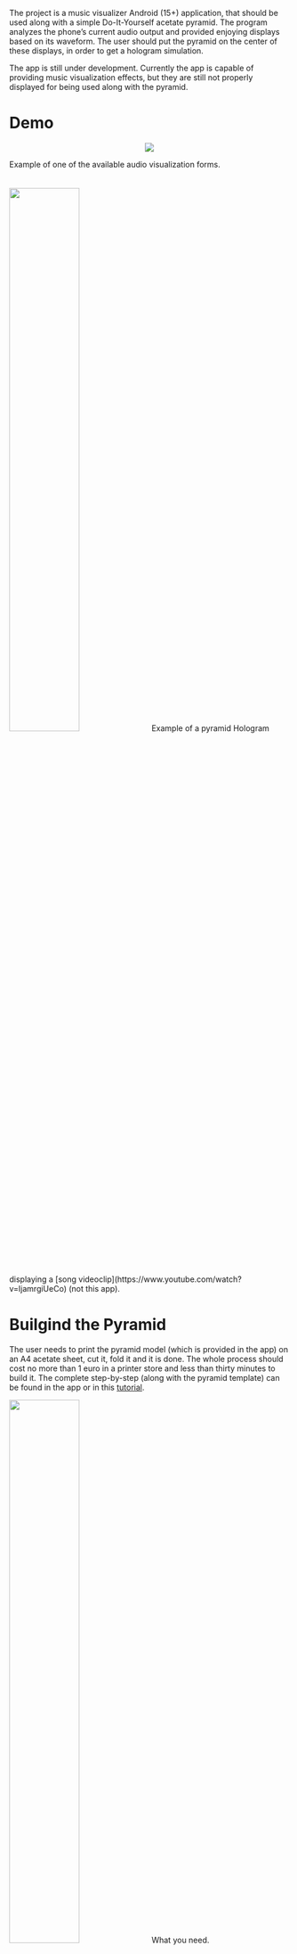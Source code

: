 The project is a music visualizer Android (15+) application, that should be used
along with a simple Do-It-Yourself acetate pyramid. The program analyzes
the phone’s current audio output and provided enjoying displays based on its waveform.
The user should put the pyramid on the center of these displays, in order to get a
hologram simulation.

The app is still under development. Currently the app is capable of providing music visualization effects, but they are still not properly displayed for being used along with the pyramid. 

# Demo

<p align="center"> 
  <img src="http://res.cloudinary.com/dvkxfgprc/image/upload/c_scale,w_440/v1511430406/giphy_8_ww3jdz.gif">
</p>
Example of one of the available audio visualization forms.<br/>
<br/>
<br/>
  
    
    
<img src="https://www.instructables.com/files/deriv/FCA/4OIV/IFMRLF26/FCA4OIVIFMRLF26.ANIMATED.LARGE.gif" width="50%" height="50%">
Example of a pyramid Hologram displaying a [song videoclip](https://www.youtube.com/watch?v=IjamrgiUeCo) (not this app).

# Builgind the Pyramid
The user needs to print the pyramid model (which is provided in the app) on an A4
acetate sheet, cut it, fold it and it is done. The whole process should cost no more than 1
euro in a printer store and less than thirty minutes to build it.
The complete step-by-step (along with the pyramid template) can be found in the app or in this [tutorial](http://www.instructables.com/id/No-CD-case-no-tape-3D-hologram-pyramid-the-quickes/).

<img src="https://cdn.instructables.com/FLA/PI8H/IFSHAZ74/FLAPI8HIFSHAZ74.LARGE.jpg" width="50%" height="50%">
What you need.

License
=======
Copyright 2018 Pedro Barcha

This program is a variaton of Gautam Chibde's Android Audio Visualizer, available at:
https://github.com/GautamChibde/android-audio-visualizer

Licensed under the Apache License, Version 2.0 (the "License");
you may not use this file except in compliance with the License.
You may obtain a copy of the License at

    http://www.apache.org/licenses/LICENSE-2.0

Unless required by applicable law or agreed to in writing, software
distributed under the License is distributed on an "AS IS" BASIS,
WITHOUT WARRANTIES OR CONDITIONS OF ANY KIND, either express or implied.
See the License for the specific language governing permissions and
limitations under the License.

